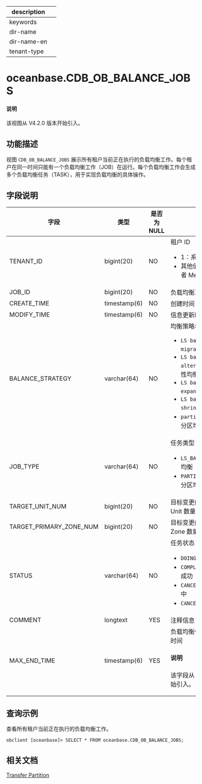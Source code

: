 |description||
|---|---|
|keywords||
|dir-name||
|dir-name-en||
|tenant-type||

# oceanbase.CDB_OB_BALANCE_JOBS

<main id="notice" type='explain'>
  <h4>说明</h4>
  <p>该视图从 V4.2.0 版本开始引入。</p>
</main>

## 功能描述

视图 `CDB_OB_BALANCE_JOBS` 展示所有租户当前正在执行的负载均衡工作。每个租户在同一时间只能有一个负载均衡工作（JOB）在运行。每个负载均衡工作会生成多个负载均衡任务（TASK），用于实现负载均衡的具体操作。

## 字段说明

| **字段** | **类型** | **是否为 NULL** | **描述** |
| -------- | -------- | --------------- | ------- |
| TENANT_ID               | bigint(20)   | NO  | 租户 ID <ul><li>1：系统租户 ID  </li><li>其他值：用户租户或者 Meta 租户 ID </li></ul>|
| JOB_ID                  | bigint(20)   | NO  | 负载均衡工作 ID |
| CREATE_TIME             | timestamp(6) | NO  | 创建时间 |
| MODIFY_TIME             | timestamp(6) | NO  | 信息更新时间 |
| BALANCE_STRATEGY        | varchar(64)  | NO  | 均衡策略名称 <ul><li>`LS balance by migrate`：迁移均衡  </li><li>`LS balance by alter`：修改日志流属性均衡 </li><li>`LS balance by expand`：扩容均衡 </li><li>`LS balance by shrink`：缩容均衡 </li><li>`partition balance`：分区均衡 </li></ul>|
| JOB_TYPE                | varchar(64)  | NO  | 任务类型 <ul><li>`LS_BALANCE`：日志流均衡  </li><li>`PARTITION_BALACNE`：分区均衡 </li></ul>|
| TARGET_UNIT_NUM         | bigint(20)   | NO  | 目标变更的每个 Zone 的 Unit 数量 |
| TARGET_PRIMARY_ZONE_NUM | bigint(20)   | NO  | 目标变更的 Primary  Zone 数量 |
| STATUS                  | varchar(64)  | NO  | 任务状态 <ul><li>`DOING`：正在执行 Job  </li><li>`COMPLETED`：任务执行成功 </li><li>`CANCELING`：任务取消中 </li><li>`CANCELED`：任务取消 </li></ul>|
| COMMENT                 | longtext     | YES | 注释信息 |
| MAX_END_TIME            | timestamp(6) | YES | 负载均衡任务的最大结束时间 <main id="notice" type='explain'><h4>说明</h4><p>该字段从 V4.2.4 版本开始引入。</p></main>     |

## 查询示例

查看所有租户当前正在执行的负载均衡工作。

```shell
obclient [oceanbase]> SELECT * FROM oceanbase.CDB_OB_BALANCE_JOBS;
```

## 相关文档

[Transfer Partition](../../../../600.manage/300.replica-management/500.load-balancing-manage/200.transfer-partition-management.md)
